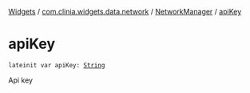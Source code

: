 [Widgets](../../index.md) / [com.clinia.widgets.data.network](../index.md) / [NetworkManager](index.md) / [apiKey](./api-key.md)

# apiKey

`lateinit var apiKey: `[`String`](https://kotlinlang.org/api/latest/jvm/stdlib/kotlin/-string/index.html)

Api key

